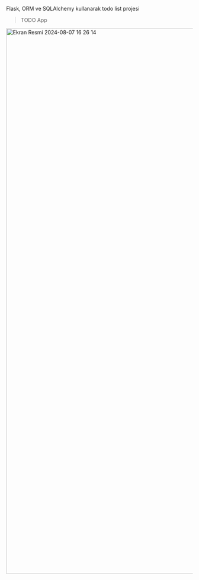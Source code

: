 Flask, ORM ve SQLAlchemy kullanarak todo list projesi 

>TODO App

<img width="1470" alt="Ekran Resmi 2024-08-07 16 26 14" src="https://github.com/user-attachments/assets/cb38ab87-b18e-451f-a619-cadeb2bf4b30">
